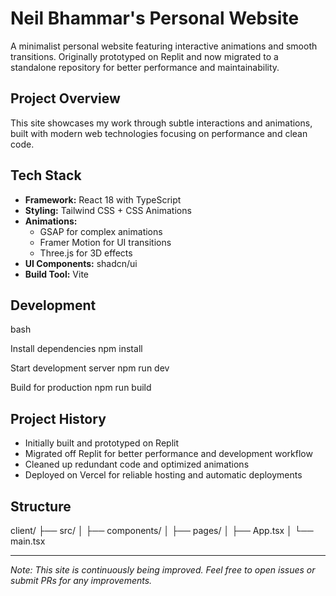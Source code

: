 # Neil Bhammar's Personal Website

A minimalist personal website featuring interactive animations and smooth transitions. Originally prototyped on Replit and now migrated to a standalone repository for better performance and maintainability.

## Project Overview
This site showcases my work through subtle interactions and animations, built with modern web technologies focusing on performance and clean code.

## Tech Stack
- **Framework:** React 18 with TypeScript
- **Styling:** Tailwind CSS + CSS Animations
- **Animations:** 
  - GSAP for complex animations
  - Framer Motion for UI transitions
  - Three.js for 3D effects
- **UI Components:** shadcn/ui
- **Build Tool:** Vite

## Development

bash

Install dependencies
npm install

Start development server
npm run dev

Build for production
npm run build

## Project History
- Initially built and prototyped on Replit
- Migrated off Replit for better performance and development workflow
- Cleaned up redundant code and optimized animations
- Deployed on Vercel for reliable hosting and automatic deployments

## Structure

client/
├── src/
│ ├── components/
│ ├── pages/
│ ├── App.tsx
│ └── main.tsx

---
*Note: This site is continuously being improved. Feel free to open issues or submit PRs for any improvements.*